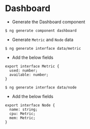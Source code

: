# Dashboard

* Generate the Dashboard component

```
$ ng generate component dashboard
```

* Generate `Metric` and `Node` data

```
$ ng generate interface data/metric
```

   * Add the below fields

```
export interface Metric {
  used: number;
  available: number;
}
```

```
$ ng generate interface data/node
```

  * Add the below fields

```
export interface Node {
  name: string;
  cpu: Metric;
  mem: Metric;
}
```
